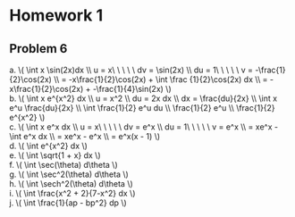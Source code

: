 # Homework 1

## Problem 6

<p>
a. \( \int x \sin(2x)dx \\
  u = x\ \ \ \ \ dv = \sin(2x) \\
  du = 1\ \ \ \ \ v = -\frac{1}{2}\cos(2x) \\
  = -x\frac{1}{2}\cos(2x) + \int \frac
  {1}{2}\cos(2x) dx \\
  = -x\frac{1}{2}\cos(2x) + -\frac{1}{4}\sin(2x)
  \)  
  <br>
b. \( \int x e^{x^2} dx  \\
  u = x^2 \\
  du = 2x dx \\
  dx = \frac{du}{2x} \\
  \int x e^u \frac{du}{2x} \\
  \int \frac{1}{2} e^u du \\
  \frac{1}{2} e^u \\
  \frac{1}{2} e^{x^2}
\)
<br>
c. \( \int x e^x dx \\
u = x\ \ \ \ \ dv = e^x \\
du = 1\ \ \ \ \ v = e^x \\
= xe^x - \int e^x dx \\
= xe^x - e^x \\
= e^x(x - 1)
\)
<br>
d. \( \int e^{x^2} dx \)
<br>
e. \( \int \sqrt{1 + x} dx \)
<br>
f. \( \int \sec(\theta) d\theta \)
<br>
g. \( \int \sec^2(\theta) d\theta \)
<br>
h. \( \int \sech^2(\theta) d\theta \)
<br>
i. \( \int \frac{x^2 + 2}{7-x^2} dx \)
<br>
j. \( \int \frac{1}{ap - bp^2} dp \)
</p>
  

